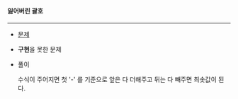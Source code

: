 #### 잃어버린 괄호

------

- [문제](https://www.acmicpc.net/problem/1541)
- **구현**을 못한 문제



- 풀이

  수식이 주어지면 첫 '-' 를 기준으로 앞은 다 더해주고 뒤는 다 빼주면 최솟값이 된다.
